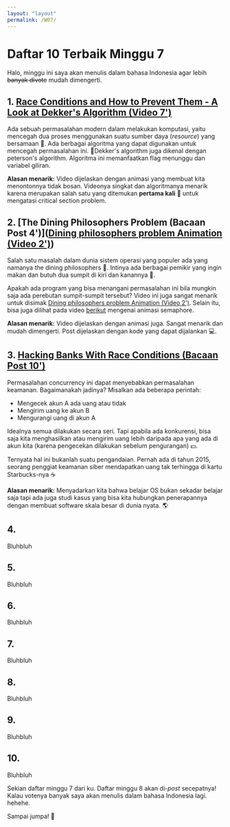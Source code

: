 ```yaml
---
layout: "layout"
permalink: /W07/
---
```


# Daftar 10 Terbaik Minggu 7

Halo, minggu ini saya akan menulis dalam bahasa Indonesia agar lebih <strike>banyak divote</strike> mudah dimengerti. 

## 1. [Race Conditions and How to Prevent Them - A Look at Dekker's Algorithm (Video  7')](https://www.youtube.com/watch?v=MqnpIwN7dz0)

Ada sebuah permasalahan modern dalam melakukan komputasi, yaitu mencegah dua proses menggunakan suatu sumber daya (*resource*) yang bersamaan 🚗. Ada berbagai algoritma yang dapat digunakan untuk mencegah permasalahan ini. 🍔Dekker's algorithm juga dikenal dengan peterson's algorithm. Algoritma ini memanfaatkan flag menunggu dan variabel giliran.

**Alasan menarik:** Video dijelaskan dengan animasi yang membuat kita menontonnya tidak bosan. Videonya singkat dan algoritmanya menarik karena merupakan salah satu yang ditemukan **pertama kali** 🥇 untuk mengatasi critical section problem. 

## 2. [The Dining Philosophers Problem (Bacaan Post 4')]([Dining philosophers problem Animation (Video 2')](https://www.youtube.com/watch?v=XjlFoND00oY))

Salah satu masalah dalam dunia sistem operasi yang populer ada yang namanya the dining philosophers 🤔. Intinya ada berbagai pemikir yang ingin makan dan butuh dua sumpit di kiri dan kanannya 🍴.

Apakah ada program yang bisa menangani permasalahan ini bila mungkin saja ada perebutan sumpit-sumpit tersebut? Video ini juga sangat menarik untuk disimak [Dining philosophers problem Animation (Video 2')](https://www.youtube.com/watch?v=XjlFoND00oY). Selain itu, bisa juga dilihat pada video [berikut](https://www.youtube.com/watch?v=PQ5aK5wLCQE) mengenai animasi semaphore.

**Alasan menarik:** Video dijelaskan dengan animasi juga. Sangat menarik dan mudah dimengerti. Post dijelaskan dengan kode yang dapat dijalankan 💻.

## 3. [Hacking Banks With Race Conditions (Bacaan Post 10')](https://vickieli.dev/hacking/race-conditions/)

Permasalahan concurrency ini dapat menyebabkan permasalahan keamanan. Bagaimanakah jadinya? Misalkan ada beberapa perintah:

- Mengecek akun A ada uang atau tidak
- Mengirim uang ke akun B
- Mengurangi uang di akun A

Idealnya semua dilakukan secara seri. Tapi apabila  ada konkurensi, bisa saja kita menghasilkan atau mengirim uang lebih daripada apa yang ada di akun kita (karena pengecekan dilakukan sebelum pengurangan) 💵.

Ternyata hal ini bukanlah suatu pengandaian. Pernah ada di tahun 2015, seorang penggiat keamanan siber mendapatkan uang tak terhingga di kartu Starbucks-nya ☕

**Alasan menarik:** Menyadarkan kita bahwa belajar OS bukan sekadar belajar saja tapi ada juga studi kasus yang bisa kita hubungkan penerapannya dengan membuat software skala besar di dunia nyata. 🌎

## 4. []()

Bluhbluh

## 5. []()

Bluhbluh

## 6. []()

Bluhbluh

## 7. []()

Bluhbluh

## 8. []()

Bluhbluh

## 9. []()

Bluhbluh

## 10. []()

Bluhbluh

Sekian daftar minggu 7 dari ku. Daftar minggu 8 akan di-*post* secepatnya! Kalau votenya banyak saya akan menulis dalam bahasa Indonesia lagi. hehehe. 

Sampai jumpa! 👋